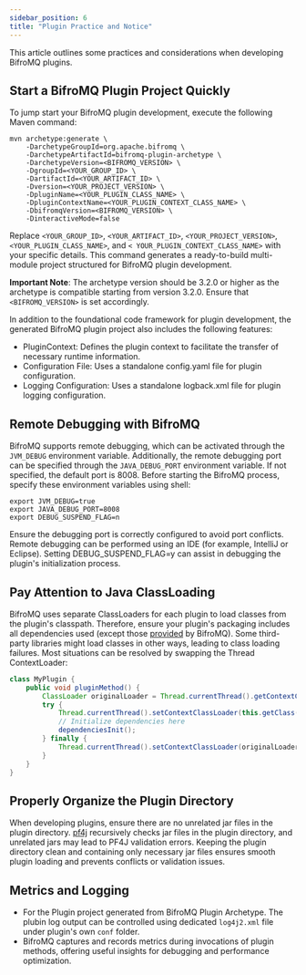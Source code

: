 ```yaml
---
sidebar_position: 6
title: "Plugin Practice and Notice"
---
```


This article outlines some practices and considerations when developing BifroMQ plugins.

## Start a BifroMQ Plugin Project Quickly

To jump start your BifroMQ plugin development, execute the following Maven command:

```
mvn archetype:generate \
    -DarchetypeGroupId=org.apache.bifromq \
    -DarchetypeArtifactId=bifromq-plugin-archetype \
    -DarchetypeVersion=<BIFROMQ_VERSION> \
    -DgroupId=<YOUR_GROUP_ID> \
    -DartifactId=<YOUR_ARTIFACT_ID> \
    -Dversion=<YOUR_PROJECT_VERSION> \
    -DpluginName=<YOUR_PLUGIN_CLASS_NAME> \
    -DpluginContextName=<YOUR_PLUGIN_CONTEXT_CLASS_NAME> \
    -DbifromqVersion=<BIFROMQ_VERSION> \
    -DinteractiveMode=false
```

Replace `<YOUR_GROUP_ID>`, `<YOUR_ARTIFACT_ID>`, `<YOUR_PROJECT_VERSION>`, `<YOUR_PLUGIN_CLASS_NAME>`,
and `< YOUR_PLUGIN_CONTEXT_CLASS_NAME>` with your specific details. This command generates a ready-to-build multi-module
project structured for BifroMQ plugin development.

**Important Note**: The archetype version should be 3.2.0 or higher as the archetype is compatible starting from version
3.2.0. Ensure that `<BIFROMQ_VERSION>` is set accordingly.

In addition to the foundational code framework for plugin development, the generated BifroMQ plugin project also includes the following features:

- PluginContext: Defines the plugin context to facilitate the transfer of necessary runtime information.
- Configuration File: Uses a standalone config.yaml file for plugin configuration.
- Logging Configuration: Uses a standalone logback.xml file for plugin logging configuration.

## Remote Debugging with BifroMQ

BifroMQ supports remote debugging, which can be activated through the `JVM_DEBUG` environment variable. Additionally, the remote debugging port can be specified through the `JAVA_DEBUG_PORT` environment variable. If not specified, the
default port is 8008. Before starting the BifroMQ process, specify these environment variables using shell:

```shell
export JVM_DEBUG=true
export JAVA_DEBUG_PORT=8008
export DEBUG_SUSPEND_FLAG=n
```

Ensure the debugging port is correctly configured to avoid port conflicts. Remote debugging can be performed using an IDE (for example, IntelliJ or Eclipse). Setting DEBUG_SUSPEND_FLAG=y can assist in debugging the plugin's initialization
process.

## Pay Attention to Java ClassLoading

BifroMQ uses separate ClassLoaders for each plugin to load classes from the plugin's classpath. Therefore, ensure your plugin's packaging includes all dependencies used (except those [provided](intro.md#plugin-deployment) by BifroMQ). Some
third-party libraries might load classes in other ways, leading to class loading failures. Most situations can be resolved by swapping the Thread ContextLoader:

```java
class MyPlugin {
    public void pluginMethod() {
        ClassLoader originalLoader = Thread.currentThread().getContextClassLoader();
        try {
            Thread.currentThread().setContextClassLoader(this.getClass().getClassLoader());
            // Initialize dependencies here
            dependenciesInit();
        } finally {
            Thread.currentThread().setContextClassLoader(originalLoader);
        }
    }
}
```

## Properly Organize the Plugin Directory

When developing plugins, ensure there are no unrelated jar files in the plugin directory. [pf4j](https://pf4j.org) recursively checks jar files in the plugin directory, and unrelated jars may lead to PF4J validation errors. Keeping the
plugin directory clean and containing only necessary jar files ensures smooth plugin loading and prevents conflicts or validation issues.

## Metrics and Logging

- For the Plugin project generated from BifroMQ Plugin Archetype. The plubin log output can be controlled using dedicated `log4j2.xml` file under plugin's own `conf` folder.
- BifroMQ captures and records metrics during invocations of plugin methods, offering useful insights for debugging and performance optimization.
